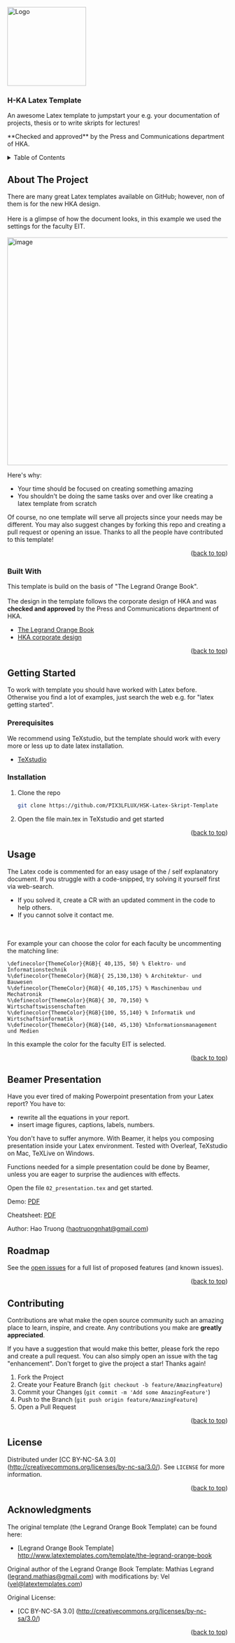 <div id="top"></div>

<!-- PROJECT LOGO -->
<br />
<div>
    <img src="https://www.h-ka.de/typo3conf/ext/in2template/Resources/Public/Images/Icons/Favicons/favicon-256x256.png" alt="Logo" width="180" height="180">

  <h3>H-KA Latex Template</h3>

  <p> An awesome Latex template to jumpstart your e.g. your documentation of projects, thesis or to write skripts for lectures!</p>
  <p> **Checked and approved** by the Press and Communications department of HKA. </p>
</div>

<!-- TABLE OF CONTENTS -->
<details>
  <summary>Table of Contents</summary>
  <ol>
    <li>
      <a href="#about-the-project">About The Project</a>
      <ul>
        <li><a href="#built-with">Built With</a></li>
      </ul>
    </li>
    <li>
      <a href="#getting-started">Getting Started</a>
      <ul>
        <li><a href="#prerequisites">Prerequisites</a></li>
        <li><a href="#installation">Installation</a></li>
      </ul>
    </li>
    <li><a href="#usage">Usage</a></li>
    <li><a href="#roadmap">Roadmap</a></li>
    <li><a href="#contributing">Contributing</a></li>
    <li><a href="#license">License</a></li>
    <li><a href="#acknowledgments">Acknowledgments</a></li>
  </ol>
</details>

<!-- ABOUT THE PROJECT -->
## About The Project
There are many great Latex templates available on GitHub; however, non of them is for the new HKA design.
<br><br>
Here is a glimpse of how the document looks, in this example we used the settings for the faculty EIT.
<br><br>
<img width="520" alt="image" src="https://user-images.githubusercontent.com/77672871/157422921-a29f082f-594a-4726-be3e-92e841be6822.png">

Here's why:
* Your time should be focused on creating something amazing
* You shouldn't be doing the same tasks over and over like creating a latex template from scratch

Of course, no one template will serve all projects since your needs may be different. 
You may also suggest changes by forking this repo and creating a pull request or opening an issue. 
Thanks to all the people have contributed to this template!

<p align="right">(<a href="#top">back to top</a>)</p>

### Built With

This template is build on the basis of "The Legrand Orange Book".
<br>
<br>
The design in the template follows the corporate design of HKA and was **checked and approved** by the Press and Communications department of HKA.

* [The Legrand Orange Book](http://www.latextemplates.com/template/the-legrand-orange-book)
* [HKA corporate design](https://www.h-ka.de/en/die-hochschule-karlsruhe/aktuelles/news/2021/new-corporate-design-of-hka)

<p align="right">(<a href="#top">back to top</a>)</p>


<!-- GETTING STARTED -->
## Getting Started

To work with template you should have worked with Latex before. 
Otherwise you find a lot of examples, just search the web e.g. for "latex getting started".

### Prerequisites

We recommend using TeXstudio, but the template should work with every more or less up to date latex installation.
* [TeXstudio](http://texstudio.sourceforge.net)

### Installation

1. Clone the repo
   ```sh
   git clone https://github.com/PIX3LFLUX/HSK-Latex-Skript-Template
   ```
2. Open the file main.tex in TeXstudio and get started 

<p align="right">(<a href="#top">back to top</a>)</p>


<!-- USAGE EXAMPLES -->
## Usage

The Latex code is commented for an easy usage of the / self explanatory document.
If you struggle with a code-snipped, try solving it yourself first via web-search.
* If you solved it, create a CR with an updated comment in the code to help others.
* If you cannot solve it contact me.

<br><br>
For example your can choose the color for each faculty be uncommenting the matching line:

```
\definecolor{ThemeColor}{RGB}{ 40,135, 50} % Elektro- und Informationstechnik
%\definecolor{ThemeColor}{RGB}{ 25,130,130} % Architektur- und Bauwesen
%\definecolor{ThemeColor}{RGB}{ 40,105,175} % Maschinenbau und Mechatronik
%\definecolor{ThemeColor}{RGB}{ 30, 70,150} % Wirtschaftswissenschaften
%\definecolor{ThemeColor}{RGB}{100, 55,140} % Informatik und Wirtschaftsinformatik
%\definecolor{ThemeColor}{RGB}{140, 45,130} %Informationsmanagement und Medien
```
In this example the color for the faculty EIT is selected.

<p align="right">(<a href="#top">back to top</a>)</p>

## Beamer Presentation

Have you ever tired of making Powerpoint presentation from your Latex report? You have to:
  - rewrite all the equations in your report.
  - insert image figures, captions, labels, numbers. 

You don't have to suffer anymore. With Beamer, it helps you composing presentation inside your Latex environment. Tested with Overleaf, TeXstudio on Mac, TeXLive on Windows.

Functions needed for a simple presentation could be done by Beamer, unless you are eager to surprise the audiences with effects. 

Open the file `02_presentation.tex` and get started.

Demo: [PDF](Demo/02_presentation.pdf)

Cheatsheet: [PDF](Demo/presentation_cheatsheet.pdf)

Author: Hao Truong (haotruongnhat@gmail.com)

<!-- ROADMAP -->
## Roadmap

See the [open issues](https://github.com/PIX3LFLUX/HSK-Latex-Skript-Template/issues) for a full list of proposed features (and known issues).

<p align="right">(<a href="#top">back to top</a>)</p>



<!-- CONTRIBUTING -->
## Contributing

Contributions are what make the open source community such an amazing place to learn, inspire, and create. 
Any contributions you make are **greatly appreciated**.

If you have a suggestion that would make this better, please fork the repo and create a pull request. 
You can also simply open an issue with the tag "enhancement".
Don't forget to give the project a star! Thanks again!

1. Fork the Project
2. Create your Feature Branch (`git checkout -b feature/AmazingFeature`)
3. Commit your Changes (`git commit -m 'Add some AmazingFeature'`)
4. Push to the Branch (`git push origin feature/AmazingFeature`)
5. Open a Pull Request

<p align="right">(<a href="#top">back to top</a>)</p>

<!-- LICENSE -->
## License

Distributed under [CC BY-NC-SA 3.0] (http://creativecommons.org/licenses/by-nc-sa/3.0/). 
See `LICENSE` for more information.

<p align="right">(<a href="#top">back to top</a>)</p>


<!-- ACKNOWLEDGMENTS -->
## Acknowledgments

The original template (the Legrand Orange Book Template) can be found here:

* [Legrand Orange Book Template] http://www.latextemplates.com/template/the-legrand-orange-book

Original author of the Legrand Orange Book Template:
Mathias Legrand (legrand.mathias@gmail.com) with modifications by: Vel (vel@latextemplates.com)

Original License:
* [CC BY-NC-SA 3.0] (http://creativecommons.org/licenses/by-nc-sa/3.0/)

<p align="right">(<a href="#top">back to top</a>)</p>
